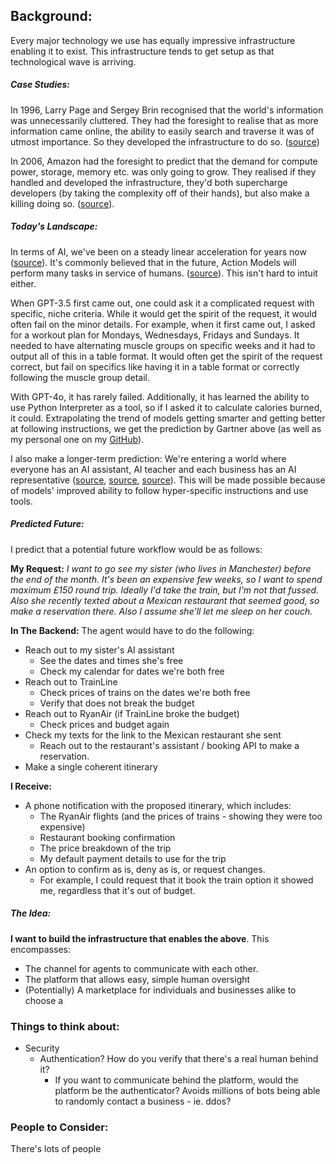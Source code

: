 ## Background:
Every major technology we use has equally impressive infrastructure enabling it to exist. This infrastructure tends to get setup as that technological wave is arriving. 
##### Case Studies:
In 1996, Larry Page and Sergey Brin recognised that the world's information was unnecessarily cluttered. They had the foresight to realise that as more information came online, the ability to easily search and traverse it was of utmost importance. So they developed the infrastructure to do so. ([source](https://about.google/intl/ALL_uk/our-story/))

In 2006, Amazon had the foresight to predict that the demand for compute power, storage, memory etc. was only going to grow. They realised if they handled and developed the infrastructure, they'd both supercharge developers (by taking the complexity off of their hands), but also make a killing doing so. ([source](https://digitalcloud.training/a-brief-history-of-aws-and-how-computing-has-changed/)).

##### Today's Landscape:
In terms of AI, we've been on a steady linear acceleration for years now ([source](https://time.com/6300942/ai-progress-charts/)). It's commonly believed that in the future, Action Models will perform many tasks in service of humans. ([source](https://www.gartner.com/en/newsroom/press-releases/2024-03-11-gartner-predicts-one-third-of-interactions-with-genai-services-will-use-action-models-and-autonomous-agents-for-task-completion-by-2028)). This isn't hard to intuit either. 

When GPT-3.5 first came out, one could ask it a complicated request with specific, niche criteria. While it would get the spirit of the request, it would often fail on the minor details. For example, when it first came out, I asked for a workout plan for Mondays, Wednesdays, Fridays and Sundays. It needed to have alternating muscle groups on specific weeks and it had to output all of this in a table format. It would often get the spirit of the request correct, but fail on specifics like having it in a table format or correctly following the muscle group detail.

With GPT-4o, it has rarely failed. Additionally, it has learned the ability to use Python Interpreter as a tool, so if I asked it to calculate calories burned, it could. Extrapolating the trend of models getting smarter and getting better at following instructions, we get the prediction by Gartner above (as well as my personal one on my [GitHub](https://github.com/theCampel/TimeCapsule)). 

I also make a longer-term prediction: We're entering a world where everyone has an AI assistant, AI teacher and each business has an AI representative ([source](https://qz.com/mark-zuckerberg-jensen-huang-meta-nvidia-ai-assistants-1851608544), [source](https://www.gatesnotes.com/AI-agents), [source](https://danielmiessler.com/p/ai-predictable-path-7-components-2024)). This will be made possible because of models' improved ability to follow hyper-specific instructions and use tools. 

##### Predicted Future:
I predict that a potential future workflow would be as follows:

**My Request:** *I want to go see my sister (who lives in Manchester) before the end of the month. It's been an expensive few weeks, so I want to spend maximum £150 round trip. Ideally I'd take the train, but I'm not that fussed. Also she recently texted about a Mexican restaurant that seemed good, so make a reservation there. Also I assume she'll let me sleep on her couch.*

**In The Backend:** The agent would have to do the following:
- Reach out to my sister's AI assistant
	- See the dates and times she's free
	- Check my calendar for dates we're both free
- Reach out to TrainLine
	- Check prices of trains on the dates we're both free
	- Verify that does not break the budget
- Reach out to RyanAir (if TrainLine broke the budget)
	- Check prices and budget again
- Check my texts for the link to the Mexican restaurant she sent
	- Reach out to the restaurant's assistant / booking API to make a reservation. 
- Make a single coherent itinerary

**I Receive:**
- A phone notification with the proposed itinerary, which includes:
	- The RyanAir flights (and the prices of trains - showing they were too expensive)
	- Restaurant booking confirmation
	- The price breakdown of the trip
	- My default payment details to use for the trip
- An option to confirm as is, deny as is, or request changes.
	- For example, I could request that it book the train option it showed me, regardless that it's out of budget.

##### The Idea:
**I want to build the infrastructure that enables the above**. This encompasses: 
- The channel for agents to communicate with each other.
- The platform that allows easy, simple human oversight
- (Potentially) A marketplace for individuals and businesses alike to choose a 



### Things to think about:
- Security
	- Authentication? How do you verify that there's a real human behind it?
		- If you want to communicate behind the platform, would the platform be the authenticator? Avoids millions of bots being able to randomly contact a business - ie. ddos? 

### People to Consider:
There's lots of people 


